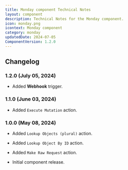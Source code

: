 ```yaml
---
title: Monday component Technical Notes
layout: component
description: Technical Notes for the Monday component.
icon: monday.png
icontext: Monday component
category: monday
updatedDate: 2024-07-05
ComponentVersion: 1.2.0
---
```


## Changelog

### 1.2.0 (July 05, 2024)

* Added **Webhook** trigger.

### 1.1.0 (June 03, 2024)

* Added `Execute Mutation` action.

### 1.0.0 (May 08, 2024)

* Added `Lookup Objects (plural)` action.

* Added `Lookup Object By ID` action.

* Added `Make Raw Request` action.

* Initial component release.
